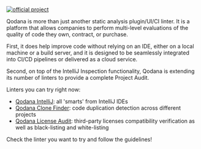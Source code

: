[//]: # (title: About Qodana Linters)

[![official project](https://jb.gg/badges/official-flat-square.svg)](https://confluence.jetbrains.com/display/ALL/JetBrains+on+GitHub)

><include src="lib_qd.xml" include-id="eap-warning"/>

Qodana is more than just another static analysis plugin/UI/CI linter. It is a platform that allows companies to perform multi-level evaluations of the quality of code they own, contract, or purchase.

First, it does help improve code without relying on an IDE, either on a local machine or a build server, and it is designed to be seamlessly integrated into CI/CD pipelines or delivered as a cloud service.

Second, on top of the IntelliJ Inspection functionality, Qodana is extending its number of linters to provide a complete Project Audit. 

Linters you can try right now:
* [Qodana IntelliJ](about-qodana-intellij.md): all 'smarts' from IntelliJ IDEs
* [Qodana Clone Finder](about-clone-finder.md): code duplication detection across different projects
* [Qodana License Audit](about-license-audit.md): third-party licenses compatibility verification as well as black-listing and white-listing

Check the linter you want to try and follow the guidelines!


